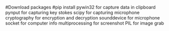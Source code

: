 #Download packages
#pip install
           pywin32 for capture data in clipboard
           pynput for capturing key stokes
           scipy for capturing microphone
           cryptography for encryption and decryption
           sounddevice for microphone
           socket for computer info
           multiprocessing for screenshot
           PIL for image grab
